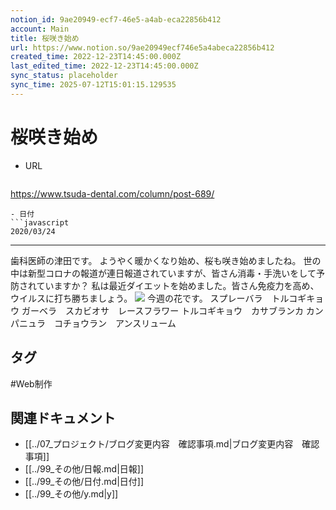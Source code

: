 ```yaml
---
notion_id: 9ae20949-ecf7-46e5-a4ab-eca22856b412
account: Main
title: 桜咲き始め
url: https://www.notion.so/9ae20949ecf746e5a4abeca22856b412
created_time: 2022-12-23T14:45:00.000Z
last_edited_time: 2022-12-23T14:45:00.000Z
sync_status: placeholder
sync_time: 2025-07-12T15:01:15.129535
---
```

# 桜咲き始め

- URL
  ```javascript
https://www.tsuda-dental.com/column/post-689/
  ```
- 日付
  ```javascript
2020/03/24
  ```
---
歯科医師の津田です。
ようやく暖かくなり始め、桜も咲き始めましたね。
世の中は新型コロナの報道が連日報道されていますが、皆さん消毒・手洗いをして予防されていますか？
私は最近ダイエットを始めました。皆さん免疫力を高め、ウイルスに打ち勝ちましょう。
![](https://www.tsuda-dental.com/column/_data/contribute/images/689_1_18.jpg)
今週の花です。
スプレーバラ　トルコギキョウ
ガーベラ　スカビオサ　レースフラワー
トルコギキョウ　カサブランカ
カンパニュラ　コチョウラン　アンスリューム

## タグ

#Web制作 

## 関連ドキュメント

- [[../07_プロジェクト/ブログ変更内容　確認事項.md|ブログ変更内容　確認事項]]
- [[../99_その他/日報.md|日報]]
- [[../99_その他/日付.md|日付]]
- [[../99_その他/y.md|y]]
